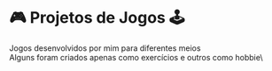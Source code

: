 # 🎮 Projetos de Jogos 🕹
Jogos desenvolvidos por mim para diferentes meios\
Alguns foram criados apenas como exercícios e outros como hobbie\
